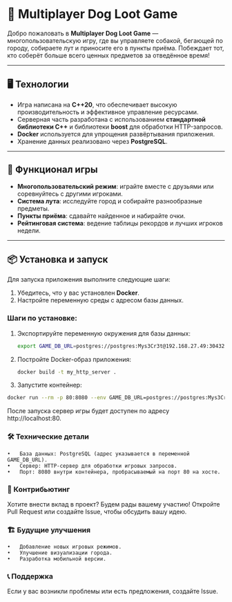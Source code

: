 # 🐶 Multiplayer Dog Loot Game

Добро пожаловать в **Multiplayer Dog Loot Game** — многопользовательскую игру, где вы управляете собакой, бегающей по городу, собираете лут и приносите его в пункты приёма. Побеждает тот, кто соберёт больше всего ценных предметов за отведённое время!

---

## 🖥️ Технологии

- Игра написана на **C++20**, что обеспечивает высокую производительность и эффективное управление ресурсами.
- Серверная часть разработана с использованием **стандартной библиотеки C++** и библиотеки **boost** для обработки HTTP-запросов.
- **Docker** используется для упрощения развёртывания приложения.
- Хранение данных реализовано через **PostgreSQL**.

---

## 🚀 Функционал игры

- **Многопользовательский режим**: играйте вместе с друзьями или соревнуйтесь с другими игроками.
- **Система лута**: исследуйте город и собирайте разнообразные предметы.
- **Пункты приёма**: сдавайте найденное и набирайте очки.
- **Рейтинговая система**: ведение таблицы рекордов и лучших игроков недели.

---

## 📦 Установка и запуск

Для запуска приложения выполните следующие шаги:

1. Убедитесь, что у вас установлен **Docker**.
2. Настройте переменную среды с адресом базы данных.

### Шаги по установке:

1. Экспортируйте переменную окружения для базы данных:

   ```bash
   export GAME_DB_URL=postgres://postgres:Mys3Cr3t@192.168.27.49:30432/leave
   ```
   
2.	Постройте Docker-образ приложения:

    ```bash
    docker build -t my_http_server .
    ```
3.	Запустите контейнер:
    
   ```bash
   docker run --rm -p 80:8080 --env GAME_DB_URL=postgres://postgres:Mys3Cr3t@192.168.27.49:30432/leave my_http_server
   ```
После запуска сервер игры будет доступен по адресу http://localhost:80.

### 🛠️ Технические детали

	•	База данных: PostgreSQL (адрес указывается в переменной GAME_DB_URL).
	•	Сервер: HTTP-сервер для обработки игровых запросов.
	•	Порт: 8080 внутри контейнера, пробрасываемый на порт 80 на хосте.

### 🤝 Контрибьютинг

Хотите внести вклад в проект? Будем рады вашему участию! Откройте Pull Request или создайте Issue, чтобы обсудить вашу идею.

### 🏗️ Будущие улучшения

	•	Добавление новых игровых режимов.
	•	Улучшение визуализации города.
	•	Разработка мобильной версии.

### 📞 Поддержка

Если у вас возникли проблемы или есть предложения, создайте Issue.
    
